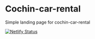 # Cochin-car-rental

Simple landing page for cochin-car-rental

[![Netlify Status](https://api.netlify.com/api/v1/badges/67e7e89e-c115-40f2-ba08-6697a4497c4f/deploy-status)](https://app.netlify.com/sites/cochin-car-rentals/deploys)
